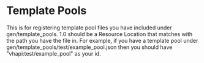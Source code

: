 # Template Pools
This is for registering template pool files you have included under gen/template_pools. 1.0 should be a Resource Location that matches with the path you have the file in. For example, if you have a template pool under gen/template_pools/test/example_pool.json then you should have "vhapi:test/example_pool" as your id.
